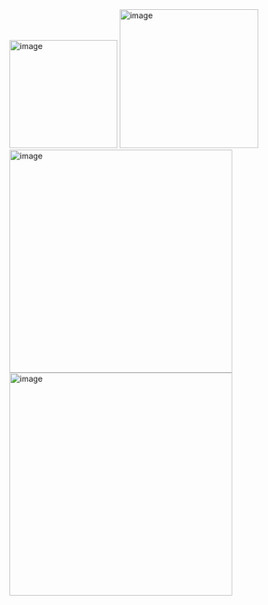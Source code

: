 <img width="190" alt="image" src="https://github.com/wisamahmad07/java-swing-medical-reminder-app/assets/145926851/2a526b6c-3de4-414d-9502-c9aaf1d07450">
<img width="244" alt="image" src="https://github.com/wisamahmad07/java-swing-medical-reminder-app/assets/145926851/8fd65759-5516-49a3-96ae-c24edced4a6f">
<img width="392" alt="image" src="https://github.com/wisamahmad07/java-swing-medical-reminder-app/assets/145926851/331c133b-e2ed-4d6d-87cb-d359492ddfce">
<img width="392" alt="image" src="https://github.com/wisamahmad07/java-swing-medical-reminder-app/assets/145926851/25b22778-ddce-4984-928f-234f8c9faa30">

